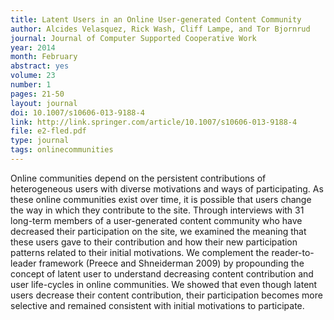 ```yaml
---
title: Latent Users in an Online User-generated Content Community
author: Alcides Velasquez, Rick Wash, Cliff Lampe, and Tor Bjornrud
journal: Journal of Computer Supported Cooperative Work
year: 2014
month: February
abstract: yes
volume: 23
number: 1
pages: 21-50
layout: journal
doi: 10.1007/s10606-013-9188-4
link: http://link.springer.com/article/10.1007/s10606-013-9188-4
file: e2-fled.pdf
type: journal
tags: onlinecommunities
---
```


Online communities depend on the persistent contributions of heterogeneous users with diverse motivations and ways of
participating. As these online communities exist over time, it is possible that users change the way in which they
contribute to the site. Through interviews with 31 long-term members of a user-generated content community who have
decreased their participation on the site, we examined the meaning that these users gave to their contribution and how
their new participation patterns related to their initial motivations. We complement the reader-to-leader framework
(Preece and Shneiderman 2009) by propounding the concept of latent user to understand decreasing content contribution
and user life-cycles in online communities. We showed that even though latent users decrease their content contribution,
their participation becomes more selective and remained consistent with initial motivations to participate. 

